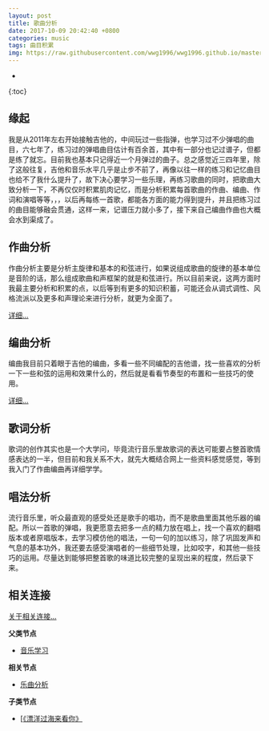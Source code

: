 ```yaml
---
layout: post
title: 歌曲分析
date: 2017-10-09 20:42:40 +0800
categories: music
tags: 曲目积累
img: https://raw.githubusercontent.com/wwg1996/wwg1996.github.io/master/images/music.jpg
---
```

* 
{:toc}
## 缘起

我是从2011年左右开始接触吉他的，中间玩过一些指弹，也学习过不少弹唱的曲目，六七年了，练习过的弹唱曲目估计有百余首，其中有一部分也记过谱子，但都是练了就忘。目前我也基本只记得近一个月弹过的曲子。总之感觉近三四年里，除了这般往复，吉他和音乐水平几乎是止步不前了，再像以往一样的练习和记忆曲目也给不了我什么提升了，故下决心要学习一些乐理，再练习歌曲的同时，把歌曲大致分析一下，不再仅仅时积累肌肉记忆，而是分析积累每首歌曲的作曲、编曲、作词和演唱等等，，，以后再每练一首歌，都能各方面的能力得到提升，并且把练习过的曲目能够融会贯通，这样一来，记谱压力就小多了，接下来自己编曲作曲也大概会水到渠成了。

## 作曲分析

作曲分析主要是分析主旋律和基本的和弦进行，如果说组成歌曲的旋律的基本单位是音阶的话，那么组成歌曲和声框架的就是和弦进行。所以目前来说，这两方面时我最主要分析和积累的点，以后等到有更多的知识积蓄，可能还会从调式调性、风格流派以及更多和声理论来进行分析，就更为全面了。

[详细...](https://wwg1996.github.io/music/2017/10/09/zxfx.html)

## 编曲分析

编曲我目前只着眼于吉他的编曲，多看一些不同编配的吉他谱，找一些喜欢的分析一下一些和弦的运用和效果什么的，然后就是看看节奏型的布置和一些技巧的使用。

[详细...](https://wwg1996.github.io/music/2017/10/09/bqfx.html)

## 歌词分析

歌词的创作其实也是一个大学问，毕竟流行音乐里故歌词的表达可能要占整首歌情感表达的一半，但目前和我关系不大，就先大概结合网上一些资料感觉感觉，等到我入门了作曲编曲再详细学学。

## 唱法分析

流行音乐里，听众最直观的感受处还是歌手的唱功，而不是歌曲里面其他乐器的编配。所以一首歌的弹唱，我更愿意去把多一点的精力放在唱上，找一个喜欢的翻唱版本或者原唱版本，去学习模仿他的唱法，一句一句的加以练习，除了巩固发声和气息的基本功外，我还要去感受演唱者的一些细节处理，比如咬字，和其他一些技巧的运用。尽量达到能够把整首歌的味道比较完整的呈现出来的程度，然后录下来。

## 相关连接
[关于相关连接...](https://wwg1996.github.io/pkm/2017/10/09/wzdjg.html)

 **父类节点**

* [音乐学习](https://wwg1996.github.io/category/music.html)

**相关节点** 

* [乐曲分析](https://wwg1996.github.io/music/2017/10/09/yqfx.html)

**子类节点**

- [[《漂洋过海来看你》 ](https://wwg1996.github.io/music/2017/10/09/flower.html)